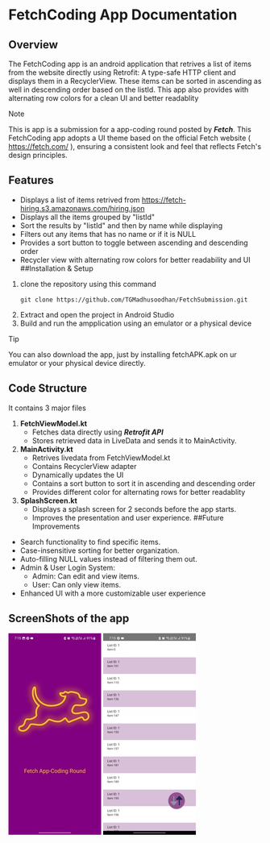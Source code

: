 # FetchCoding App Documentation
## Overview
The FetchCoding app is an android application that retrives a list of items from the website directly using Retrofit: A type-safe HTTP client and displays them in a RecyclerView. These items can be sorted in ascending as well in descending order based on the listId.
This app also provides with alternating row colors for a clean UI and better readablity 
> [!NOTE]
> This is app is a submission for a app-coding round posted by ***Fetch***.
> This FetchCoding app adopts a UI theme based on the official Fetch website (<a> https://fetch.com/ </a>), ensuring a consistent look and feel that reflects Fetch's design principles.
## Features
* Displays a list of items retrived from  <a> https://fetch-hiring.s3.amazonaws.com/hiring.json </a>
* Displays all the items grouped by "listId"
* Sort the results by "listId" and then by name while displaying
* Filters out any items that has no name or if it is NULL
* Provides a sort button to toggle between ascending and descending order
* Recycler view with alternating row colors for better readability and UI
##Installation & Setup
1. clone the repository using this command
   ```
   git clone https://github.com/TGMadhusoodhan/FetchSubmission.git
   ```
2. Extract and open the project in Android Studio
3. Build and run the ampplication using an emulator or a physical device
> [!TIP]
> You can also download the app, just by installing fetchAPK.apk on ur emulator or your physical device directly.
## Code Structure
It contains 3 major files
1. **FetchViewModel.kt**
    - Fetches data directly using ***Retrofit API***
    - Stores retrieved data in LiveData and sends it to MainActivity.
2. **MainActivity.kt**
    - Retrives livedata from FetchViewModel.kt
    - Contains RecyclerView adapter
    - Dynamically updates the UI
    - Contains a sort button to sort it in ascending and descending order
    - Provides different color for alternating rows for better readablity
3. **SplashScreen.kt**
    - Displays a splash screen for 2 seconds before the app starts.
    - Improves the presentation and user experience. 
##Future Improvements
* Search functionality to find specific items.
* Case-insensitive sorting for better organization.
* Auto-filling NULL values instead of filtering them out.
* Admin & User Login System:
  - Admin: Can edit and view items.
  - User: Can only view items.
* Enhanced UI with a more customizable user experience

## ScreenShots of the app
![Screenshot of Splash Screen of the app.](https://github.com/TGMadhusoodhan/FetchSubmission/blob/main/AppSS1.jpg)
![Screenshot of data display of the app.](https://github.com/TGMadhusoodhan/FetchSubmission/blob/main/AppSS2.jpg)
